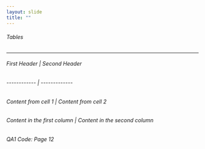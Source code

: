 ```yaml
---
layout: slide
title: "" 
---
```


###### Tables
---
###### First Header | Second Header
###### ------------ | -------------
###### Content from cell 1 | Content from cell 2
###### Content in the first column | Content in the second column
###### QA1 Code: Page 12
